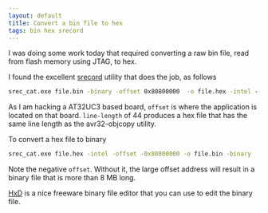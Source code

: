 ```yaml
---
layout: default
title: Convert a bin file to hex
tags: bin hex srecord
---
```


I was doing some work today that required converting a raw bin file, read from flash memory using JTAG, to hex.

I found the excellent [srecord](http://srecord.sourceforge.net/) utility that does the job, as follows

```cmd
srec_cat.exe file.bin -binary -offset 0x80800000  -o file.hex -intel --line-length=44
```

As I am hacking a AT32UC3 based board, `offset` is where the application is located on that board. `line-length` of 44 produces a hex file that has the same line length as the avr32-objcopy utility.

To convert a hex file to binary

```cmd
srec_cat.exe file.hex -intel -offset -0x80800000 -o file.bin -binary
```

Note the negative `offset`. Without it, the large offset address will result in a binary file that is more than 8 MB long.

[HxD](https://mh-nexus.de/en/hxd/) is a nice freeware binary file editor that you can use to edit the binary file.
